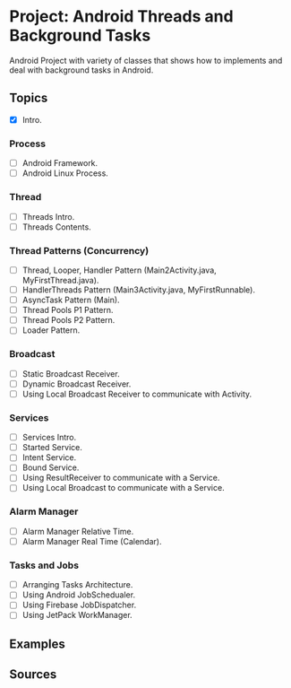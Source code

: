 
# Project: Android Threads and Background Tasks
Android Project with variety of classes that shows how to implements and deal with background tasks in Android. 

## Topics
- [x] Intro.

### Process
- [ ] Android Framework.
- [ ] Android Linux Process.

### Thread
- [ ] Threads Intro.
- [ ] Threads Contents.

### Thread Patterns (Concurrency)
- [ ] Thread, Looper, Handler Pattern (Main2Activity.java, MyFirstThread.java).
- [ ] HandlerThreads Pattern (Main3Activity.java, MyFirstRunnable).
- [ ] AsyncTask Pattern (Main).
- [ ] Thread Pools P1 Pattern.
- [ ] Thread Pools P2 Pattern.
- [ ] Loader Pattern.

### Broadcast
- [ ] Static Broadcast Receiver.
- [ ] Dynamic Broadcast Receiver.
- [ ] Using Local Broadcast Receiver to communicate with Activity.

### Services
- [ ] Services Intro.
- [ ] Started Service.
- [ ] Intent Service.
- [ ] Bound Service.
- [ ] Using ResultReceiver to communicate with a Service.
- [ ] Using Local Broadcast to communicate with a Service.

### Alarm Manager
- [ ] Alarm Manager Relative Time.
- [ ] Alarm Manager Real Time (Calendar).

### Tasks and Jobs
- [ ] Arranging Tasks Architecture.
- [ ] Using Android JobSchedualer.
- [ ] Using Firebase JobDispatcher.
- [ ] Using JetPack WorkManager.

## Examples


## Sources

